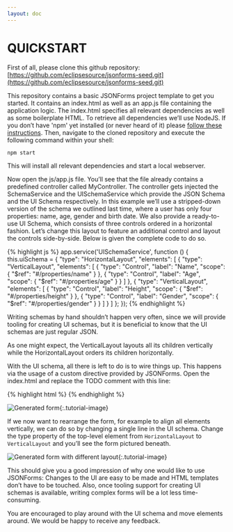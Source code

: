 ```yaml
---
layout: doc
---
```

QUICKSTART
==========
First of all, please clone this github repository: [https://github.com/eclipsesource/jsonforms-seed.git](https://github.com/eclipsesource/jsonforms-seed.git)

This repository contains a basic JSONForms project template to get you started. It contains an index.html as well as an app.js file containing the application logic. The index.html specifies all relevant dependencies as well as some boilerplate HTML. To retrieve all dependencies we’ll use NodeJS. If you don’t have 'npm' yet installed (or never heard of it) please [follow these instructions](https://docs.npmjs.com/getting-started/installing-node). Then, navigate to the cloned repository and execute the following command within your shell:

```npm start```

This will install all relevant dependencies and start a local webserver.

Now open the js/app.js file. You’ll see that the file already contains a predefined controller called MyController. The controller gets injected the SchemaService and the UISchemaService which provide the JSON Schema and the UI Schema respectively. In this example we’ll use a stripped-down version of the schema we outlined last time, where a user has only four properties: name, age, gender and birth date.
We also provide a ready-to-use UI Schema, which consists of three controls ordered in a horizontal fashion. Let’s change this layout to feature an additional control and layout the controls side-by-side. Below is given the complete code to do so.

{% highlight js %}
app.service('UISchemaService', function () {
    this.uiSchema = {
        "type": "HorizontalLayout",
        "elements": [
            {
                "type": "VerticalLayout",
                "elements": [
                    {
                        "type": "Control",
                        "label": "Name",
                        "scope": {
                            "$ref": "#/properties/name"
                        }
                    },
                    {
                        "type": "Control",
                        "label": "Age",
                        "scope": {
                            "$ref": "#/properties/age"
                        }
                    }
                ]
            },
            {
                "type": "VerticalLayout",
                "elements": [
                    {
                        "type": "Control",
                        "label": "Height",
                        "scope": {
                            "$ref": "#/properties/height"
                        }
                    },
                    {
                        "type": "Control",
                        "label": "Gender",
                        "scope": {
                            "$ref": "#/properties/gender"
                        }
                    }
                ]
            }
        ]
    };
});
{% endhighlight %}

Writing schemas by hand shouldn’t happen very often, since we will provide tooling for creating UI schemas, but it is beneficial to know that the UI schemas are just regular JSON.

As one might expect, the VerticalLayout layouts all its children vertically while the HorizontalLayout orders its children horizontally.

With the UI schema, all there is left to do is to wire things up. This happens via the usage of a custom directive provided by JSONForms. Open the index.html and replace the TODO comment with this line:

{% highlight html %}
<jsonforms schema="schema" ui-schema="uiSchema" data="data"/>
{% endhighlight %}

![Generated form](http://eclipsesource.com/blogs/wp-content/uploads/2015/07/image03.png){:.tutorial-image}

If we now want to rearrange the form, for example to align all elements vertically, we can do so by changing a single line in the UI schema. Change the type property of the top-level element from ```HorizontalLayout``` to ```VerticalLayout``` and you’ll see the form pictured beneath.

![Generated form with different layout](http://eclipsesource.com/blogs/wp-content/uploads/2015/07/image01.png){:.tutorial-image}

This should give you a good impression of why one would like to use JSONForms: Changes to the UI are easy to be made and HTML templates don’t have to be touched. Also, once tooling support for creating UI schemas is available, writing complex forms will be a lot less time-consuming.

You are encouraged to play around with the UI schema and move elements around. We would be happy to receive any feedback.
